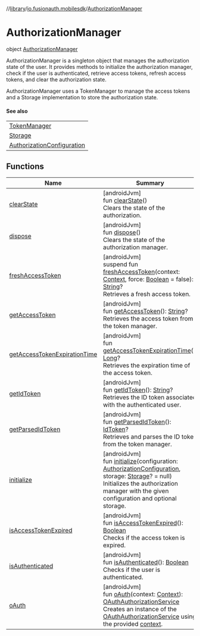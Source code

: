 //[library](../../../index.md)/[io.fusionauth.mobilesdk](../index.md)/[AuthorizationManager](index.md)

# AuthorizationManager

object [AuthorizationManager](index.md)

AuthorizationManager is a singleton object that manages the authorization state of the user. It provides methods to initialize the authorization manager, check if the user is authenticated, retrieve access tokens, refresh access tokens, and clear the authorization state.

AuthorizationManager uses a TokenManager to manage the access tokens and a Storage implementation to store the authorization state.

#### See also

| |
|---|
| [TokenManager](../-token-manager/index.md) |
| [Storage](../../io.fusionauth.mobilesdk.storage/-storage/index.md) |
| [AuthorizationConfiguration](../-authorization-configuration/index.md) |

## Functions

| Name | Summary |
|---|---|
| [clearState](clear-state.md) | [androidJvm]<br>fun [clearState](clear-state.md)()<br>Clears the state of the authorization. |
| [dispose](dispose.md) | [androidJvm]<br>fun [dispose](dispose.md)()<br>Clears the state of the authorization manager. |
| [freshAccessToken](fresh-access-token.md) | [androidJvm]<br>suspend fun [freshAccessToken](fresh-access-token.md)(context: [Context](https://developer.android.com/reference/kotlin/android/content/Context.html), force: [Boolean](https://kotlinlang.org/api/core/kotlin-stdlib/kotlin/-boolean/index.html) = false): [String](https://kotlinlang.org/api/core/kotlin-stdlib/kotlin/-string/index.html)?<br>Retrieves a fresh access token. |
| [getAccessToken](get-access-token.md) | [androidJvm]<br>fun [getAccessToken](get-access-token.md)(): [String](https://kotlinlang.org/api/core/kotlin-stdlib/kotlin/-string/index.html)?<br>Retrieves the access token from the token manager. |
| [getAccessTokenExpirationTime](get-access-token-expiration-time.md) | [androidJvm]<br>fun [getAccessTokenExpirationTime](get-access-token-expiration-time.md)(): [Long](https://kotlinlang.org/api/core/kotlin-stdlib/kotlin/-long/index.html)?<br>Retrieves the expiration time of the access token. |
| [getIdToken](get-id-token.md) | [androidJvm]<br>fun [getIdToken](get-id-token.md)(): [String](https://kotlinlang.org/api/core/kotlin-stdlib/kotlin/-string/index.html)?<br>Retrieves the ID token associated with the authenticated user. |
| [getParsedIdToken](get-parsed-id-token.md) | [androidJvm]<br>fun [getParsedIdToken](get-parsed-id-token.md)(): [IdToken](../-id-token/index.md)?<br>Retrieves and parses the ID token from the token manager. |
| [initialize](initialize.md) | [androidJvm]<br>fun [initialize](initialize.md)(configuration: [AuthorizationConfiguration](../-authorization-configuration/index.md), storage: [Storage](../../io.fusionauth.mobilesdk.storage/-storage/index.md)? = null)<br>Initializes the authorization manager with the given configuration and optional storage. |
| [isAccessTokenExpired](is-access-token-expired.md) | [androidJvm]<br>fun [isAccessTokenExpired](is-access-token-expired.md)(): [Boolean](https://kotlinlang.org/api/core/kotlin-stdlib/kotlin/-boolean/index.html)<br>Checks if the access token is expired. |
| [isAuthenticated](is-authenticated.md) | [androidJvm]<br>fun [isAuthenticated](is-authenticated.md)(): [Boolean](https://kotlinlang.org/api/core/kotlin-stdlib/kotlin/-boolean/index.html)<br>Checks if the user is authenticated. |
| [oAuth](o-auth.md) | [androidJvm]<br>fun [oAuth](o-auth.md)(context: [Context](https://developer.android.com/reference/kotlin/android/content/Context.html)): [OAuthAuthorizationService](../../io.fusionauth.mobilesdk.oauth/-o-auth-authorization-service/index.md)<br>Creates an instance of the [OAuthAuthorizationService](../../io.fusionauth.mobilesdk.oauth/-o-auth-authorization-service/index.md) using the provided [context](o-auth.md). |